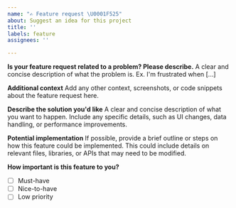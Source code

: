 ```yaml
---
name: "✍️ Feature request \U0001F525"
about: Suggest an idea for this project
title: ''
labels: feature
assignees: ''

---
```


**Is your feature request related to a problem? Please describe.**
A clear and concise description of what the problem is. Ex. I'm frustrated when [...]

**Additional context**
Add any other context, screenshots, or code snippets about the feature request here. 

**Describe the solution you'd like**
A clear and concise description of what you want to happen. Include any specific details, such as UI changes, data handling, or performance improvements.

**Potential implementation**
If possible, provide a brief outline or steps on how this feature could be implemented. This could include details on relevant files, libraries, or APIs that may need to be modified.

**How important is this feature to you?**
- [ ] Must-have
- [ ] Nice-to-have
- [ ] Low priority
